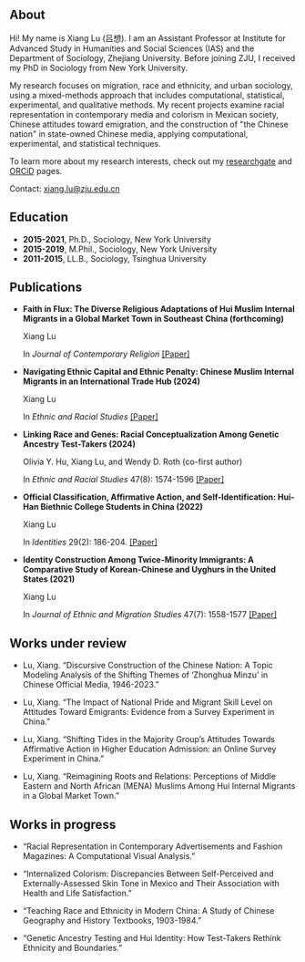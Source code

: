 ## About
Hi! My name is Xiang Lu (吕想). I am an Assistant Professor at Institute for Advanced Study in Humanities and Social Sciences (IAS) and the Department of Sociology, Zhejiang University. Before joining ZJU, I received my PhD in Sociology from New York University.

My research focuses on migration, race and ethnicity, and urban sociology, using a mixed-methods approach that includes computational, statistical, experimental, and qualitative methods. My recent projects examine racial representation in contemporary media and colorism in Mexican society, Chinese attitudes toward emigration, and the construction of "the Chinese nation" in state-owned Chinese media, applying computational, experimental, and statistical techniques.

To learn more about my research interests, check out my [researchgate](https://www.researchgate.net/profile/Xiang-Lu-35) and [ORCiD](https://orcid.org/0000-0003-4781-1997) pages.

Contact: xiang.lu@zju.edu.cn


## Education

- **2015-2021**, Ph.D., Sociology, New York University
- **2015-2019**, M.Phil., Sociology, New York University
- **2011-2015**, LL.B., Sociology, Tsinghua University

## Publications
  
- **Faith in Flux: The Diverse Religious Adaptations of Hui Muslim Internal Migrants in a Global Market Town in Southeast China (forthcoming)**

  Xiang Lu

  In *Journal of Contemporary Religion* [[Paper]](https://www.researchgate.net/publication/377209037_Faith_in_Flux_The_Diverse_Religious_Adaptations_of_Hui_Muslim_Internal_Migrants_in_a_Global_Market_Town_in_Southeast_China)

- **Navigating Ethnic Capital and Ethnic Penalty: Chinese Muslim Internal Migrants in an International Trade Hub (2024)**

  Xiang Lu

  In *Ethnic and Racial Studies* [[Paper]](https://www.tandfonline.com/doi/abs/10.1080/01419870.2024.2388688)

- **Linking Race and Genes: Racial Conceptualization Among Genetic Ancestry Test-Takers (2024)**

  Olivia Y. Hu, Xiang Lu, and Wendy D. Roth (co-first author)

  In *Ethnic and Racial Studies* 47(8): 1574-1596 [[Paper]](https://doi.org/10.1080/01419870.2023.2224871)

- **Official Classification, Affirmative Action, and Self-Identification: Hui-Han Biethnic College Students in China (2022)**

  Xiang Lu
  
  In *Identities* 29(2): 186-204. [[Paper]](https://www.tandfonline.com/doi/abs/10.1080/1070289X.2020.1757249) 

- **Identity Construction Among Twice-Minority Immigrants: A Comparative Study of Korean-Chinese and Uyghurs in the United States (2021)**

  Xiang Lu

  In *Journal of Ethnic and Migration Studies* 47(7): 1558-1577  [[Paper]](https://www.tandfonline.com/doi/abs/10.1080/1369183X.2019.1577725) 

## Works under review
  
- Lu, Xiang. “Discursive Construction of the Chinese Nation: A Topic Modeling Analysis of the Shifting Themes of ‘Zhonghua Minzu’ in Chinese Official Media, 1946-2023.” 

- Lu, Xiang. “The Impact of National Pride and Migrant Skill Level on Attitudes Toward Emigrants: Evidence from a Survey Experiment in China.”

- Lu, Xiang. “Shifting Tides in the Majority Group’s Attitudes Towards Affirmative Action in Higher Education Admission: an Online Survey Experiment in China.”

- Lu, Xiang. “Reimagining Roots and Relations: Perceptions of Middle Eastern and North African (MENA) Muslims Among Hui Internal Migrants in a Global Market Town.” 
  
## Works in progress

- “Racial Representation in Contemporary Advertisements and Fashion Magazines: A Computational Visual Analysis.”
  
- “Internalized Colorism: Discrepancies Between Self-Perceived and Externally-Assessed Skin Tone in Mexico and Their Association with Health and Life Satisfaction.”
  
- “Teaching Race and Ethnicity in Modern China: A Study of Chinese Geography and History Textbooks, 1903-1984.”

- “Genetic Ancestry Testing and Hui Identity: How Test-Takers Rethink Ethnicity and Boundaries.”



